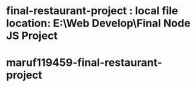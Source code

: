 ﻿# final-restaurant-project : local file location: E:\Web Develop\Final Node JS Project
# maruf119459-final-restaurant-project
